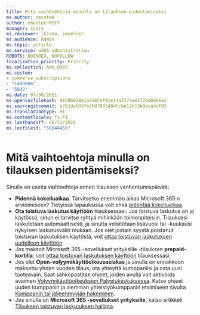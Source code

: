 ```yaml
---
title: Mitä vaihtoehtoja minulla on tilauksen pidentämiseksi
ms.author: cmcatee
author: cmcatee-MSFT
manager: scotv
ms.reviewer: jkinma, jmueller
ms.audience: Admin
ms.topic: article
ms.service: o365-administration
ROBOTS: NOINDEX, NOFOLLOW
localization_priority: Priority
ms.collection: Adm_O365
ms.custom:
- commerce_subscriptions
- "1400006"
- "5832"
ms.date: 07/30/2021
ms.openlocfilehash: 0159b028e1ad587ef81e14a3374ee272bd0e66e3
ms.sourcegitcommit: e781da003fb7b878854846cbe12b13b9dca8df92
ms.translationtype: HT
ms.contentlocale: fi-FI
ms.lasthandoff: 08/31/2021
ms.locfileid: "58844455"
---
```

# <a name="what-are-my-options-to-extend"></a>Mitä vaihtoehtoja minulla on tilauksen pidentämiseksi?

Sinulla on useita vaihtoehtoja ennen tilauksen vanhentumispäivää:

- **Pidennä kokeiluaikaa**.  Tarvitsetko enemmän aikaa Microsoft 365:n arvioimiseen? Tietyissä tapauksissa voit ehkä  [pidentää kokeiluaikaa](https://docs.microsoft.com/microsoft-365/commerce/extend-your-trial).  
- **Ota toistuva laskutus käyttöön** tilauksessasi. Jos toistuva laskutus on jo käytössä, sinun ei tarvitse ryhtyä mihinkään toimenpiteisiin. Tilauksesi laskutetaan automaattisesti, ja sinulta veloitetaan lisävuosi tai -kuukausi nykyisen laskutusvälin mukaan. Jos olet jostain syystä poistanut toistuvan laskutuksen käytöstä, voit  [ottaa toistuvan laskutuksen uudelleen käyttöön](https://docs.microsoft.com/microsoft-365/commerce/subscriptions/renew-your-subscription).
- Jos maksoit Microsoft 365 -sovellukset yrityksille -tilauksen  **prepaid-kortilla**, voit  [ottaa toistuvan laskutuksen käyttöön](https://docs.microsoft.com/microsoft-365/commerce/subscriptions/renew-your-subscription)  tilauksessasi.
- Jos olet  **Open-volyymikäyttöoikeusasiakas** ja sinulla on ennakkoon maksettu yhden vuoden tilaus, ota yhteyttä kumppaniisi ja osta uusi tuoteavain. Saat sähköpostitse ohjeet, joiden avulla voit aktivoida avaimen  [Volyymikäyttöoikeuksien Palvelukeskuksessa](https://go.microsoft.com/fwlink/p/?LinkID=282016). Katso ohjeet uuden kumppanin ja aiemman yhteistyökumppanin etsimiseen sivulta  [Kumppanin tai jälleenmyyjän hakeminen](https://docs.microsoft.com/microsoft-365/admin/manage/find-your-partner-or-reseller).
- Jos sinulla on  **Microsoft 365 -sovellukset yrityksille**, katso artikkeli  [Tilauksen toistuvan laskutuksen hallinta](https://docs.microsoft.com/microsoft-365/commerce/subscriptions/renew-your-subscription).
